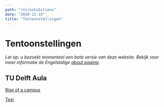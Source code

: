 ```yaml
---
path: "/nl/exhibitions"
date: "2018-11-15"
title: "Tentoonstellingen"
---
```


# Tentoonstellingen

*Let op: u bezoekt momenteel een beta versie van deze website. Bekijk voor meer informatie de Engelstalige [about pagina](/en/about/).*

## TU Delft Aula

<div class="blocks">
<div class="block cutcorners tint yellow w-4 h-4 image">

[Rise of a campus](/nl/exhibitions/rise-of-a-campus)
</div>
<div class="block cutcorners tint copper w-4 h-4 image">

[Test](/nl/exhibitions/test)
</div>
</div>


